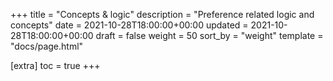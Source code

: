 +++
title = "Concepts & logic"
description = "Preference related logic and concepts"
date = 2021-10-28T18:00:00+00:00
updated = 2021-10-28T18:00:00+00:00
draft = false
weight = 50
sort_by = "weight"
template = "docs/page.html"

[extra]
toc = true
+++
